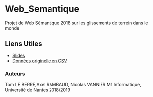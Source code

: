 # Web_Semantique
Projet de Web Sémantique 2018 sur les glissements de terrein dans le monde 

## Liens Utiles
* [Slides](https://docs.google.com/presentation/d/1zIg4frI898hhU1Ta1CQwTfZr3aUxji6yIn3fY6BgZUk/edit#slide=id.g44196c839f_0_809)
* [Données originelle en CSV](https://public.opendatasoft.com/explore/dataset/landslide/information/?sort=date)

### Auteurs
Tom LE BERRE,Axel RAMBAUD, Nicolas VANNIER
M1 Informatique, Université de Nantes
2018/2019
